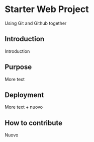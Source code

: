 # Starter Web Project

Using Git and Github together

## Introduction

Introduction

## Purpose

More text

## Deployment

More text + nuovo

## How to contribute

Nuovo


